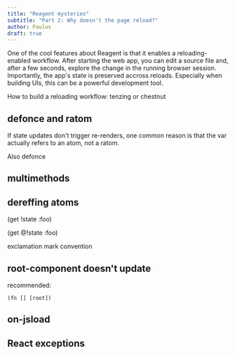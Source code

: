 ```yaml
---
title: "Reagent mysteries"
subtitle: "Part 2: Why doesn't the page reload?"
author: Paulus
draft: true
---
```


One of the cool features about Reagent is that it enables a reloading-enabled
workflow. After starting the web app, you can edit a source file and, after a
few seconds, explore the change in the running browser session. Importantly, the
app's state is preserved accross reloads. Especially when building UIs, this can
be a powerful development tool.

How to build a reloading workflow: tenzing or chestnut

## defonce and ratom

If state updates don't trigger re-renders, one common reason is that the var
actually refers to an atom, not a ratom.

Also defonce

## multimethods

## dereffing atoms

(get !state :foo)

(get @!state :foo)

exclamation mark convention

## root-component doesn't update

recommended:

```
(fn [] [root])
```

## on-jsload

## React exceptions
